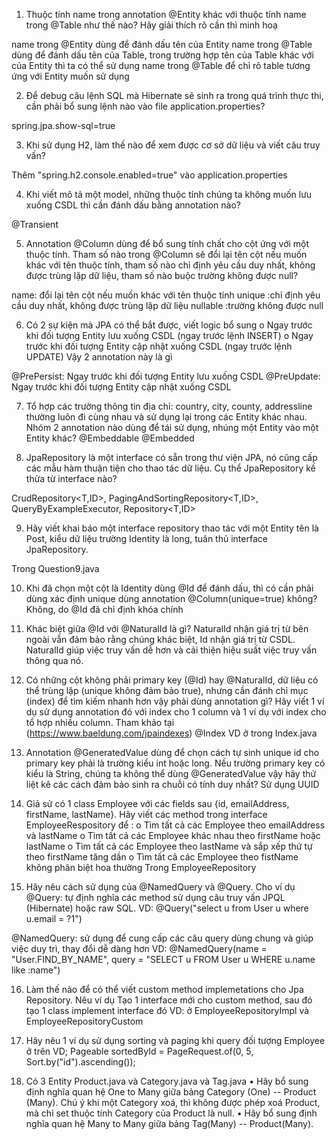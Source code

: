 1. Thuộc tính name trong annotation @Entity khác với thuộc tính name trong @Table như thế nào? Hãy giải thích rõ cần thì minh hoạ

name trong @Entity dùng để đánh dấu tên của Entity
name trong @Table dùng để đánh dấu tên của Table, trong trường hợp tên của Table khác với của Entity thì ta có thể sử dụng name trong @Table để chỉ rõ table tương ứng với Entity muốn sử dụng

2. Để debug câu lệnh SQL mà Hibernate sẽ sinh ra trong quá trình thực thi, cần phải bổ sung lệnh nào vào file application.properties?

spring.jpa.show-sql=true

3. Khi sử dụng H2, làm thế nào để xem được cơ sở dữ liệu và viết câu truy vấn?

Thêm "spring.h2.console.enabled=true" vào application.properties


4. Khi viết mô tả một model, những thuộc tính chúng ta không muốn lưu xuống CSDL thì cần đánh dấu bằng annotation nào?

@Transient

5. Annotation @Column dùng để bổ sung tính chất cho cột ứng với một thuộc tính. Tham số nào trong @Column sẽ đổi lại tên cột nếu muốn khác với tên thuộc tính, tham số nào chỉ định yêu cầu duy nhất, không được trùng lặp dữ liệu, tham số nào buộc trường không được null?

name: đổi lại tên cột nếu muốn khác với tên thuộc tính
unique :chỉ định yêu cầu duy nhất, không được trùng lặp dữ liệu
nullable :trường không được null

6. Có 2 sự kiện mà JPA có thể bắt được, viết logic bổ sung
o Ngay trước khi đối tượng Entity lưu xuống CSDL (ngay trước lệnh INSERT)
o Ngay trước khi đối tượng Entity cập nhật xuống CSDL (ngay trước lệnh UPDATE)
Vậy 2 annotation này là gì

@PrePersist: Ngay trước khi đối tượng Entity lưu xuống CSDL
@PreUpdate: Ngay trước khi đối tượng Entity cập nhật xuống CSDL

7. Tổ hợp các trường thông tin địa chỉ: country, city, county, addressline thường luôn đi cùng nhau và sử dụng lại trong các Entity khác nhau. Nhóm 2 annotation nào dùng để tái sử dụng, nhúng một Entity vào một Entity khác?
@Embeddable
@Embedded

8. JpaRepository là một interface có sẵn trong thư viện JPA, nó cũng cấp các mẫu hàm thuận tiện cho thao tác dữ liệu. Cụ thể JpaRepository kế thừa từ interface nào?

CrudRepository<T,ID>, PagingAndSortingRepository<T,ID>, QueryByExampleExecutor<T>, Repository<T,ID>

9. Hãy viết khai báo một interface repository thao tác với một Entity tên là Post, kiểu dữ liệu trường Identity là long, tuân thủ interface JpaRepository.

Trong Question9.java 

10. Khi đã chọn một cột là Identity dùng @Id để đánh dấu, thì có cần phải dùng xác định unique dùng annotation @Column(unique=true) không?
Không, do @Id đã chỉ định khóa chính

11. Khác biệt giữa @Id với @NaturalId là gì?
NaturalId nhận giá trị từ bên ngoài vẫn đảm bảo rằng chúng khác biệt, Id nhận giá trị từ CSDL. NaturalId giúp việc truy vấn dễ hơn và cải thiện hiệu suất việc truy vấn thông qua nó.

12. Có những cột không phải primary key (@Id) hay @NaturalId, dữ liệu có thể trùng lặp (unique không đảm bảo true), nhưng cần đánh chỉ mục (index) để tìm kiếm nhanh hơn vậy phải dùng annotation gì? Hãy viết 1 ví dụ sử dụng annotation đó với index cho 1 column và 1 ví dụ với index cho tổ hợp nhiều column. Tham khảo tại (https://www.baeldung.com/jpaindexes)
@Index
VD ở trong Index.java

13. Annotation @GeneratedValue dùng để chọn cách tự sinh unique id cho primary key phải là trường kiểu int hoặc long. Nếu trường primary key có kiểu là String, chúng ta không thể dùng @GeneratedValue vậy hãy thử liệt kê các cách đảm bảo sinh ra chuỗi có tính duy nhất?
Sử dụng UUID

14. Giả sử có 1 class Employee với các fields sau {id, emailAddress, firstName, lastName}. Hãy viết các method trong interface EmployeeRespository để :
o Tìm tất cả các Employee theo emailAddress và lastName
o Tìm tất cả các Employee khác nhau theo firstName hoặc lastName
o Tìm tất cả các Employee theo lastName và sắp xếp thứ tự theo firstName tăng dần
o Tìm tất cả các Employee theo fistName không phân biệt hoa thường
Trong EmployeeRepository

15. Hãy nêu cách sử dụng của @NamedQuery và @Query. Cho ví dụ
@Query: tự định nghĩa các method sử dụng câu truy vấn JPQL (Hibernate) hoặc raw SQL.
VD:
@Query("select u from User u where u.email = ?1")

@NamedQuery: sử dụng để cung cấp các câu query dùng chung và giúp việc duy trì, thay đổi dễ dàng hơn
VD:
@NamedQuery(name = "User.FIND_BY_NAME", query = "SELECT u FROM User u WHERE u.name like :name")


16. Làm thế nào để có thể viết custom method implemetations cho Jpa Repository. Nêu ví dụ
Tạo 1 interface mới cho custom method, sau đó tạo 1 class implement interface đó
VD: ở EmployeeRepositoryImpl và EmployeeRepositoryCustom

17. Hãy nêu 1 ví dụ sử dụng sorting và paging khi query đối tượng Employee ở trên
VD; Pageable sortedById = PageRequest.of(0, 5, Sort.by("id").ascending());

18. Có 3 Entity Product.java và Category.java và Tag.java
• Hãy bổ sung định nghĩa quan hệ One to Many giữa bảng Category (One) -- Product (Many). Chú ý khi một Category xoá, thì không được phép xoá Product, mà chỉ set thuộc tính Category của Product là null.
• Hãy bổ sung định nghĩa quan hệ Many to Many giữa bảng Tag(Many) -- Product(Many).